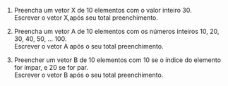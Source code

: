 1. Preencha um vetor X de 10 elementos com o valor inteiro 30.</br>
Escrever o vetor X,após seu total preenchimento.</br>

2. Preencha um vetor A de 10 elementos com os números inteiros 10, 20, 30, 40, 50, ... 100.</br>
Escrever o vetor A após o seu total preenchimento.</br>

3. Preencher um vetor B de 10 elementos com 10 se o índice do elemento for ímpar, e 20 se for par.</br>
Escrever o vetor B após o seu total preenchimento.</br>
